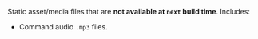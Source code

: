 Static asset/media files that are **not available at `next` build time**. Includes:

- Command audio `.mp3` files.